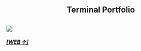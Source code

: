 <h2 align="center">Terminal Portfolio<h2>
<img src="https://blogger.googleusercontent.com/img/b/R29vZ2xl/AVvXsEhvT6P8fZEF-K70C2REQTf2H8wudG2Zj9AQfqZqmsuV0edyxO4b_Ait2_EzNy3aNLkLDyZb_EDWnqL3xNUL56zsl3t0caCcu0Kwq-0JL1MbMLwgurK7S4EacxV_mmlXId1bfTAK_NPiHSUKcnXnmUkvFrQuWnZsIMntJ0gvJj1JuzUJ1BAk4O55TJVeWw/s1600/Recording%202022-11-18%20at%2001.13.52.gif">
<h5><a href="https://cx0y.github.io/terminal-portfolio">[WEB ↑]<a><h5>
